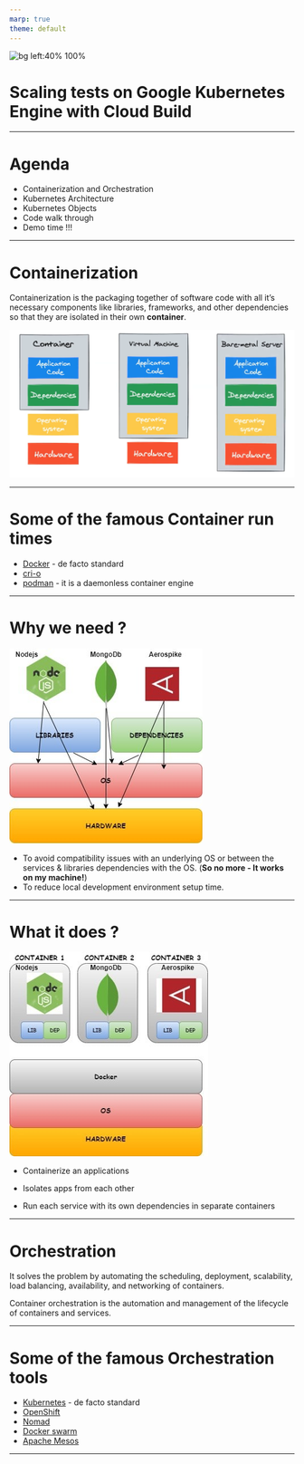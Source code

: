 ```yaml
---
marp: true
theme: default
---
```


![bg left:40% 100%](https://miro.medium.com/max/700/1*tP8OkC__HFt0ctvKVm3nvw.png)

# Scaling tests on Google Kubernetes Engine with Cloud Build

---

# Agenda

- Containerization and Orchestration
- Kubernetes Architecture
- Kubernetes Objects
- Code walk through
- Demo time !!!

---

# Containerization

Containerization is the packaging together of software code with all it’s necessary components like libraries, frameworks, and other dependencies so that they are isolated in their own **container**.

![width:5000px height:12cm](https://github.com/madhank93/learn-docker/raw/master/img/history.png)

---

# Some of the famous Container run times

- [Docker](https://www.docker.com/) - de facto standard
- [cri-o](https://cri-o.io/)
- [podman](https://podman.io/) - it is a daemonless container engine

---

# Why we need ?

![width:500px height:10cm](https://github.com/madhank93/learn-docker/raw/master/img/compatibility_dependency_issue.jpg)

- To avoid compatibility issues with an underlying OS or between the services & libraries dependencies with the OS. (**So no more - It works on my machine!**)
- To reduce local development environment setup time.

---

# What it does ?

![width:700px height:10cm](https://github.com/madhank93/learn-docker/raw/master/img/docker_ability.jpg)

- Containerize an applications

- Isolates apps from each other

- Run each service with its own dependencies in separate containers

---

# Orchestration

It solves the problem by automating the scheduling, deployment, scalability, load balancing, availability, and networking of containers.

Container orchestration is the automation and management of the lifecycle of containers and services.

---

# Some of the famous Orchestration tools

- [Kubernetes](https://kubernetes.io/) - de facto standard
- [OpenShift](https://www.openshift.com/)
- [Nomad](https://www.nomadproject.io/)
- [Docker swarm](https://docs.docker.com/engine/swarm/)
- [Apache Mesos](https://mesos.apache.org/)

---
